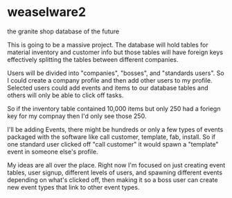 # weaselware2
the granite shop database of the future

This is going to be a massive project.  The database will hold tables for material inventory and customer info but those
tables will have foreign keys effectively splitting the tables between different companies.

Users will be divided into "companies", "bosses", and "standards users".  So I could create a company profile and then add other
users to my profile.  Selected users could add events and items to our database tables and others will only be able to click off
tasks.

So if the inventory table contained 10,000 items but only 250 had a foriegn key for my compnay then I'd only see those 250.

I'll be adding Events, there might be hundreds or only a few types of events packaged with the software like call customer,
template, fab, install.  So if one standard user clicked off "call customer" it would spawn a "template" event in someone else's
profile.

My ideas are all over the place.  Right now I'm focused on just creating event tables, user signup, different levels of users,
and spawning different events depending on what's clicked off, then making it so a boss user can create new event types that link
to other event types.
